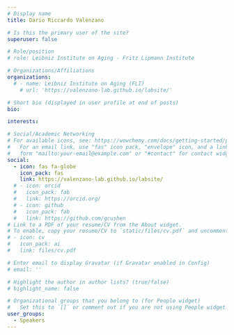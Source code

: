 ```yaml
---
# Display name
title: Dario Riccardo Valenzano

# Is this the primary user of the site?
superuser: false

# Role/position
# role: Leibniz Institute on Aging - Fritz Lipmann Institute

# Organizations/Affiliations
organizations:
  # - name: Leibniz Institute on Aging (FLI)
    # url: 'https://valenzano-lab.github.io/labsite/'

# Short bio (displayed in user profile at end of posts)
bio: 

interests:

# Social/Academic Networking
# For available icons, see: https://wowchemy.com/docs/getting-started/page-builder/#icons
#   For an email link, use "fas" icon pack, "envelope" icon, and a link in the
#   form "mailto:your-email@example.com" or "#contact" for contact widget.
social:
  - icon: fas fa-globe
    icon_pack: fas
    link: https://valenzano-lab.github.io/labsite/
  # - icon: orcid
  #   icon_pack: fab
  #   link: https://orcid.org/
  # - icon: github
  #   icon_pack: fab
  #   link: https://github.com/gcushen
# Link to a PDF of your resume/CV from the About widget.
# To enable, copy your resume/CV to `static/files/cv.pdf` and uncomment the lines below.
# - icon: cv
#   icon_pack: ai
#   link: files/cv.pdf

# Enter email to display Gravatar (if Gravatar enabled in Config)
# email: ''

# Highlight the author in author lists? (true/false)
# highlight_name: false

# Organizational groups that you belong to (for People widget)
#   Set this to `[]` or comment out if you are not using People widget.
user_groups:
  - Speakers
---
```


